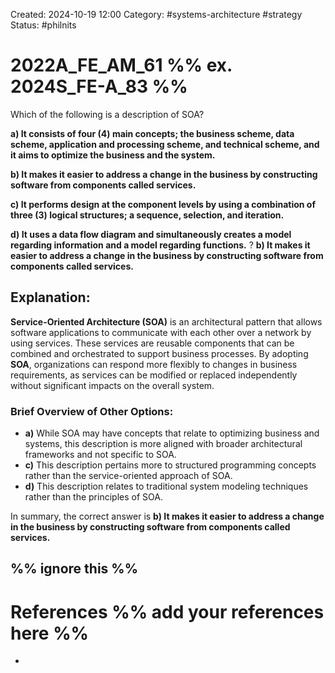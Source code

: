 Created: 2024-10-19 12:00
Category: #systems-architecture #strategy 
Status: #philnits


# 2022A_FE_AM_61 %% ex. 2024S_FE-A_83 %%

Which of the following is a description of SOA? 

**a) It consists of four (4) main concepts; the business scheme, data scheme, application and processing scheme, and technical scheme, and it aims to optimize the business and the system.** 

**b) It makes it easier to address a change in the business by constructing software from components called services.** 

**c) It performs design at the component levels by using a combination of three (3) logical structures; a sequence, selection, and iteration.** 

**d) It uses a data flow diagram and simultaneously creates a model regarding information and a model regarding functions.**
? 
**b) It makes it easier to address a change in the business by constructing software from components called services.**

## **Explanation:**

**Service-Oriented Architecture (SOA)** is an architectural pattern that allows software applications to communicate with each other over a network by using services. These services are reusable components that can be combined and orchestrated to support business processes. By adopting **SOA**, organizations can respond more flexibly to changes in business requirements, as services can be modified or replaced independently without significant impacts on the overall system.

### Brief Overview of Other Options:

- **a)** While SOA may have concepts that relate to optimizing business and systems, this description is more aligned with broader architectural frameworks and not specific to SOA.
- **c)** This description pertains more to structured programming concepts rather than the service-oriented approach of SOA.
- **d)** This description relates to traditional system modeling techniques rather than the principles of SOA.

In summary, the correct answer is **b) It makes it easier to address a change in the business by constructing software from components called services.**




%% ignore this %%
---









# References %% add your references here %%
- 